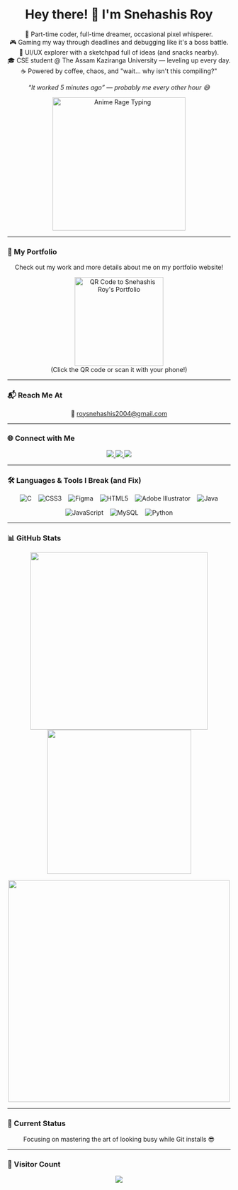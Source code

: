 <h1 align="center">Hey there! 👋 I'm Snehashis Roy</h1>

<p align="center">
  🚀 Part-time coder, full-time dreamer, occasional pixel whisperer. <br>
  🎮 Gaming my way through deadlines and debugging like it's a boss battle. <br>
  🎨 UI/UX explorer with a sketchpad full of ideas (and snacks nearby). <br>
  🎓 CSE student @ The Assam Kaziranga University — leveling up every day. <br>
  ☕ Powered by coffee, chaos, and "wait… why isn't this compiling?"
</p>

<p align="center">
  <em>“It worked 5 minutes ago” — probably me every other hour 😅</em>
</p>

<p align="center">
  <img src="https://media3.giphy.com/media/v1.Y2lkPTc5MGI3NjExNnk3ajZmZnoyZDE2NDMwYTd5MzluM2t2dWJpeWZ6cGQ2YXpoMHRvbSZlcD12MV9pbnRlcm5hbF9naWZfYnlfaWQmY3Q9Zw/HoffxyN8ghVuw/giphy.gif" width="300" alt="Anime Rage Typing">
</p>

---

### 🚀 My Portfolio

<p align="center">
  Check out my work and more details about me on my portfolio website!
</p>

<p align="center">
  <a href="https://portfolio-eta-drab-44.vercel.app/" target="_blank" rel="noopener noreferrer">
    <img src="(https://github.com/user-attachments/assets/76acea6d-9589-4337-b37b-deab7da8fb55)
" alt="QR Code to Snehashis Roy's Portfolio" width="200px" />
  </a>
  <br>
  (Click the QR code or scan it with your phone!)
</p>

---

### 📬 Reach Me At

<p align="center">
  📧 <a href="mailto:roysnehashis2004@gmail.com">roysnehashis2004@gmail.com</a>
</p>

---

### 🌐 Connect with Me

<p align="center">
  <a href="https://www.linkedin.com/in/snehashis-roy-40691725a">
    <img src="https://img.shields.io/badge/LinkedIn-0077B5?style=for-the-badge&logo=linkedin&logoColor=white">
  </a>
  <a href="https://www.facebook.com/profile.php?id=100024985310603">
    <img src="https://img.shields.io/badge/Facebook-1877F2?style=for-the-badge&logo=facebook&logoColor=white">
  </a>
  <a href="https://www.shields.io/badge/Instagram-E4405F?style=for-the-badge&logo=instagram&logoColor=white" target="_blank" rel="noopener noreferrer">
    <img src="https://img.shields.io/badge/Instagram-E4405F?style=for-the-badge&logo=instagram&logoColor=white">
  </a>
</p>

---

### 🛠️ Languages & Tools I Break (and Fix)

<div style="display: flex; flex-wrap: wrap; justify-content: center; gap: 15px;">

  <img src="https://img.shields.io/badge/C-00599C?style=for-the-badge&logo=c&logoColor=white" alt="C">
  <img src="https://img.shields.io/badge/CSS3-1572B6?style=for-the-badge&logo=css3&logoColor=white" alt="CSS3">
  <img src="https://img.shields.io/badge/Figma-F24E1E?style=for-the-badge&logo=figma&logoColor=white" alt="Figma">

  <img src="https://img.shields.io/badge/HTML5-E34F26?style=for-the-badge&logo=html5&logoColor=white" alt="HTML5">
  <img src="https://img.shields.io/badge/Adobe%20Illustrator-FF9A00?style=for-the-badge&logo=adobeillustrator&logoColor=white" alt="Adobe Illustrator">
  <img src="https://img.shields.io/badge/Java-007396?style=for-the-badge&logo=java&logoColor=white" alt="Java">

  <img src="https://img.shields.io/badge/JavaScript-F7DF1E?style=for-the-badge&logo=javascript&logoColor=black" alt="JavaScript">
  <img src="https://img.shields.io/badge/MySQL-4479A1?style=for-the-badge&logo=mysql&logoColor=white" alt="MySQL">
  <img src="https://img.shields.io/badge/Python-3776AB?style=for-the-badge&logo=python&logoColor=white" alt="Python">

</div>

---

### 📊 GitHub Stats

<p align="center">
  <img src="https://github-readme-stats.vercel.app/api?username=Nielr2004&show_icons=true&count_private=true&theme=radical" width="400">
  <img src="https://github-readme-stats.vercel.app/api/top-langs/?username=Nielr2004&layout=compact&theme=radical" width="325">
</p>

<p align="center">
  <img src="https://github-readme-streak-stats.herokuapp.com/?user=Nielr2004&theme=radical" width="500">
</p>

---

### 🎯 Current Status

<p align="center">
  Focusing on mastering the art of looking busy while Git installs 😎
</p>

---

### 👀 Visitor Count

<p align="center">
  <img src="https://profile-counter.glitch.me/Nielr2004/count.svg">
</p>
